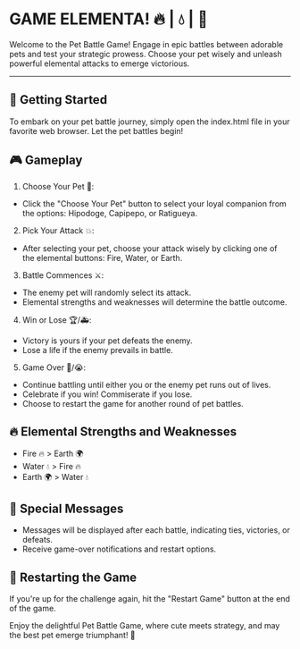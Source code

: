 #   GAME ELEMENTA! 🔥 | 💧 | 🌱

Welcome to the Pet Battle Game! Engage in epic battles between adorable pets and test your strategic prowess. Choose your pet wisely and unleash powerful elemental attacks to emerge victorious.

---

## 🚀 Getting Started

To embark on your pet battle journey, simply open the index.html file in your favorite web browser. Let the pet battles begin!

## 🎮 Gameplay

1. Choose Your Pet 🐶:
- Click the "Choose Your Pet" button to select your loyal companion from the options: Hipodoge, Capipepo, or Ratigueya.

2. Pick Your Attack 💥:
- After selecting your pet, choose your attack wisely by clicking one of the elemental buttons: Fire, Water, or Earth.

3. Battle Commences ⚔️:
- The enemy pet will randomly select its attack.
- Elemental strengths and weaknesses will determine the battle outcome.

4. Win or Lose 🏆/🚑:
- Victory is yours if your pet defeats the enemy.
- Lose a life if the enemy prevails in battle.

5. Game Over 🎉/😭:
- Continue battling until either you or the enemy pet runs out of lives.
- Celebrate if you win! Commiserate if you lose.
- Choose to restart the game for another round of pet battles.

## 🔥 Elemental Strengths and Weaknesses
- Fire 🔥 > Earth 🌍
- Water 💧 > Fire 🔥
- Earth 🌍 > Water 💧

## 📜 Special Messages
- Messages will be displayed after each battle, indicating ties, victories, or defeats.
- Receive game-over notifications and restart options.

## 🔄 Restarting the Game
If you're up for the challenge again, hit the "Restart Game" button at the end of the game.

Enjoy the delightful Pet Battle Game, where cute meets strategy, and may the best pet emerge triumphant! 🏅
